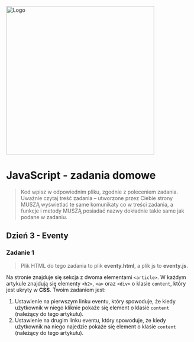 
































































































































































<img alt="Logo" src="http://coderslab.pl/svg/logo-coderslab.svg" width="400">


# JavaScript - zadania domowe
> Kod wpisz w odpowiednim pliku, zgodnie z poleceniem zadania.
Uważnie czytaj treść zadania – utworzone przez Ciebie strony MUSZĄ wyświetlać te same komunikaty co w treści zadania, a funkcje i metody MUSZĄ posiadać nazwy dokładnie takie same jak podane
w zadaniu.

## Dzień 3 - Eventy

### Zadanie 1

>Plik HTML do tego zadania to plik **eventy.html**, a plik js to **eventy.js**.

Na stronie znajduje się sekcja z dwoma elementami ```<article>```.
W każdym artykule znajdują się elementy `<h2>`, `<a>` oraz `<div>` o klasie `content`, który jest ukryty w **CSS**.
Twoim zadaniem jest:
1. Ustawienie na pierwszym linku eventu, który spowoduje, że kiedy użytkownik w niego kliknie pokaże się element o klasie `content` (należący do tego artykułu).
2. Ustawienie na drugim linku eventu, który spowoduje, że kiedy użytkownik na niego najedzie pokaże się element o klasie `content`
(należący do tego artykułu).
